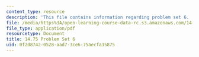 ```yaml
---
content_type: resource
description: 'This file contains information regarding problem set 6. '
file: /media/https%3A/open-learning-course-data-rc.s3.amazonaws.com/14-75-political-economy-and-economic-development-fall-2012/0f2d87420528aad73ce675aecfa35875_MIT14_75F12_ProbSet6.pdf
file_type: application/pdf
resourcetype: Document
title: 14.75 Problem Set 6
uid: 0f2d8742-0528-aad7-3ce6-75aecfa35875
---
```

